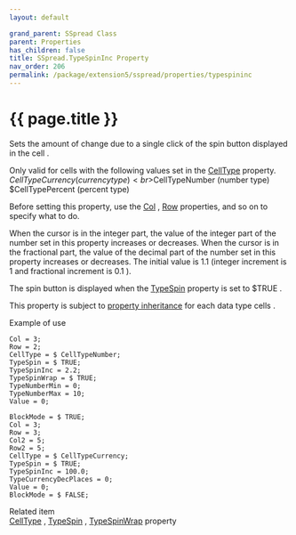 ```yaml
---
layout: default

grand_parent: SSpread Class
parent: Properties
has_children: false
title: SSpread.TypeSpinInc Property
nav_order: 206
permalink: /package/extension5/sspread/properties/typespininc
---
```

# {{ page.title }}

Sets the amount of change due to a single click of the spin button displayed in the cell .

Only valid for cells with the following values ​​set in the <a href="/package/extension5/sspread/properties/celltype">CellType</a> property.
<br>$CellTypeCurrency (currency type)
<br>$CellTypeNumber (number type)
<br>$CellTypePercent (percent type)

Before setting this property, use the <a href="/package/extension5/sspread/properties/col">Col</a> , <a href="/package/extension5/sspread/properties/row">Row</a> properties, and so on to specify what to do.

When the cursor is in the integer part, the value of the integer part of the number set in this property increases or decreases.
When the cursor is in the fractional part, the value of the decimal part of the number set in this property increases or decreases.
The initial value is 1.1 (integer increment is 1 and fractional increment is 0.1 ).

The spin button is displayed when the <a href="/package/extension5/sspread/properties/typespin">TypeSpin</a> property is set to $TRUE .

This property is subject to <a href="/package/extension5/sspread/properties/celltype#property-inheritance-for-each-cell-data-type">property inheritance</a> for each data type cells .

Example of use
```
Col = 3;
Row = 2;
CellType = $ CellTypeNumber;
TypeSpin = $ TRUE;
TypeSpinInc = 2.2;
TypeSpinWrap = $ TRUE;
TypeNumberMin = 0;
TypeNumberMax = 10;
Value = 0;
 
BlockMode = $ TRUE;
Col = 3;
Row = 3;
Col2 = 5;
Row2 = 5;
CellType = $ CellTypeCurrency;
TypeSpin = $ TRUE;
TypeSpinInc = 100.0;
TypeCurrencyDecPlaces = 0;
Value = 0;
BlockMode = $ FALSE;
```

Related item<br>
<a href="/package/extension5/sspread/properties/celltype">CellType</a> , <a href="/package/extension5/sspread/properties/typespin">TypeSpin</a>  , <a href="/package/extension5/sspread/properties/typespinwrap">TypeSpinWrap</a> property
